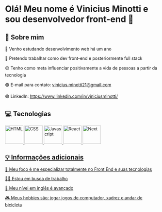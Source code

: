 # Olá! Meu nome é Vinicius Minotti e sou desenvolvedor front-end 👋


## 🚀 Sobre mim

🔴 Venho estudando desenvolvimento web há um ano

🔵 Pretendo trabalhar como dev front-end e posteriormente full stack

🟡 Tenho como meta influenciar positivamente a vida de pessoas a partir da tecnologia

🟢 E-mail para contato: vinicius.minotti21@gmail.com

🟣 LinkedIn: https://www.linkedin.com/in/viniciusminotti/



## 💻 Tecnologias

<div display: "inline-block" hover: "none">
  <a href="https://www.linkedin.com/in/viniciusminotti/" target="_blank">
  <img alt="HTML" height="60" width="60" src="https://img.icons8.com/color/344/html-5--v1.png">
  <img alt="CSS" height="60" width="60" src="https://img.icons8.com/color/344/css3.png">
  <img alt="Javascript" height="60" width="60" src="https://img.icons8.com/color/344/javascript--v1.png">
  <img alt="React" height="60" width="60" src="https://upload.wikimedia.org/wikipedia/commons/thumb/a/a7/React-icon.svg/640px-React-icon.svg.png">
  <img alt="Next" height="60" width="60" src="https://ui-lib.com/blog/wp-content/uploads/2021/12/nextjs-boilerplate-logo.png">
<div/>

## 💡 Informações adicionais


🧠 Meu foco é me especializar totalmente no Front End e suas tecnologias

👩‍💻 Estou em busca de trabalho

💬 Meu nível em inglês é avançado

🎮 Meus hobbies são: jogar jogos de computador, xadrez e andar de bicicleta
